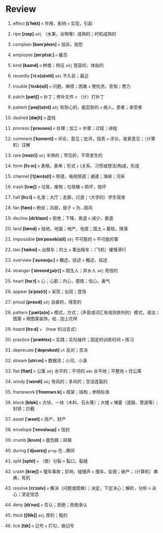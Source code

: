 # Review
1. effect **[ɪˈfekt]** `n` 作用，影响 `v` 实现，引起

2. ripe **[raɪp]** `adj` （水果，谷物等）成熟的；时机成熟的

3. complain **[kəmˈpleɪn]** `v` 投诉，抱怨

4. employee **[ɪmˈplɔɪiː]** `n` 雇员

5. kind **[kaɪnd]** `n` 种类；特征 `adj` 宽容的，体贴的

6. recently **[ˈriːs(ə)ntli]** `adv` 不久前；最近

7. trouble **[ˈtrʌb(ə)l]** `n` 问题，麻烦；困难 `v` 使忧虑，苦恼；费力

8. patch **[pætʃ]** `n` 补丁；修补文件 `v` （计）打补丁

9. patient **[ˈpeɪʃ(ə)nt]** `adj` 有耐心的，能忍耐的 `n` 病人，患者；承受者

10. dashed **[dæʃt]** `n` 虚线

11. process **[ˈprəʊses]** `v` 处理；加工 `n` 步骤；过程；进程

12. comment **[ˈkɒment]** `n` 评论，意见；批评，指责 `v` 评论，发表意见；（计算机）注解

13. rare **[reə(r)]** `adj` 半熟的；罕见的，不常发生的

14. form **[fɔːm]** `n` 表格，表单；形式 `v` (关系、习惯或想法)构成，形成

15. channel **[ˈtʃæn(ə)l]** `n` 频道，电视频道；通道；海峡；河床

16. trash **[træʃ]** `n` 垃圾，废物；垃圾桶 `v` 损坏，毁坏

17. hall **[hɔːl]** `n` 礼堂；大厅；走廊，过道；（大学的）学生宿舍

18. fan **[fæn]** `n` 粉丝；风扇，扇子 `v` 为...扇风

19. decline **[dɪˈklaɪn]** `v` 拒绝；下降，衰退 `n` 减少，衰退

20. land **[lænd]** `n` 陆地，地面；地产，地皮；国土 `v` 着陆，降落

21. impossible **[ɪmˈpɒsəb(ə)l]** `adj` 不可能的 `n` 不可能的事

22. taxi **[ˈtæksi]** `n` 出租车；的士 `v` 乘出租车；（飞机）缓慢滑行

23. overview **[ˈəʊvəvjuː]** `n` 概述，综述 `v` 概述，综述

24. stranger **[ˈstreɪndʒə(r)]** `n` 陌生人；异乡人 `adj` 奇怪的

25. heart **[hɑːt]** `n` 心；心脏；内心，感情；信心，勇气

26. appear **[əˈpɪə(r)]** `v` 呈现；出现；登场

27. proud **[praʊd]** `adj` 自豪的，得意的

28. pattern **[ˈpæt(ə)n]** `n` 模式，方式；（声音或词汇有规则排列的）模式，语法；图案 `v` 用图案装饰，给...加上花样

29. heard **[hɜːd]** `v` （hear 的过去式）

30. practice **[ˈpræktɪs]** `n` 实践；实际操作；固定的训练时间 `v` 练习

31. deprecate **[ˈdeprəkeɪt]** `vt` 反对；否决

32. stream **[striːm]** `n` 数据流；小河，小溪

33. flat **[flæt]** `n` 公寓 `adj` 水平的；平坦的 `adv` 水平地；平整地 `v` 住公寓

34. windy **[ˈwɪndi]** `adj` 有风的；多风的；空话连篇的

35. framework **[ˈfreɪmwɜːk]** `n` 框架；结构；参照标准

36. block **[blɒk]** `n` 大块，一块（木料、石头等）；大楼 `v` 堵塞（道路、管道等）；封锁；拦截

37. asset **[ˈæset]** `n` 资产，财产

38. envelope **[ˈenvələʊp]** `n` 信封

39. crumb **[krʌm]** `n` 面包屑；碎屑

40. during **[ˈdjʊərɪŋ]** `prep` 在...期间

41. split **[splɪt]** `v` （使）分裂 `n` 裂口，裂缝

42. crash **[kræʃ]** `n` 撞车事故；巨响，碰撞声 `v` 撞车，坠毁；破产；（计算机）瘫痪，死机

43. resolve **[rɪˈzɒlv]** `v` 解决（问题或困难）；决定，下定决心；解析，分析 `n` 决心；坚定信念

44. deny **[dɪˈnaɪ]** `v` 否认；拒绝；拒绝承认

45. thick **[[θik]]** `adj` 厚的；粗的

46. tick **[tɪk]** `n` 记号 `v` 打勾，做记号

